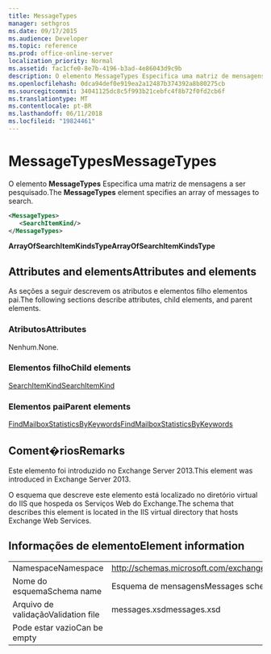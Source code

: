 ```yaml
---
title: MessageTypes
manager: sethgros
ms.date: 09/17/2015
ms.audience: Developer
ms.topic: reference
ms.prod: office-online-server
localization_priority: Normal
ms.assetid: fac1cfe0-8e7b-4196-b3ad-4e86043d9c9b
description: O elemento MessageTypes Especifica uma matriz de mensagens a ser pesquisado.
ms.openlocfilehash: 0dca94def0e919ea2a12487b374392a8b80275cb
ms.sourcegitcommit: 34041125dc8c5f993b21cebfc4f8b72f0fd2cb6f
ms.translationtype: MT
ms.contentlocale: pt-BR
ms.lasthandoff: 06/11/2018
ms.locfileid: "19824461"
---
```

# <a name="messagetypes"></a><span data-ttu-id="2e663-103">MessageTypes</span><span class="sxs-lookup"><span data-stu-id="2e663-103">MessageTypes</span></span>

<span data-ttu-id="2e663-104">O elemento **MessageTypes** Especifica uma matriz de mensagens a ser pesquisado.</span><span class="sxs-lookup"><span data-stu-id="2e663-104">The **MessageTypes** element specifies an array of messages to search.</span></span> 
  
```XML
<MessageTypes>
   <SearchItemKind/>
</MessageTypes>
```

 <span data-ttu-id="2e663-105">**ArrayOfSearchItemKindsType**</span><span class="sxs-lookup"><span data-stu-id="2e663-105">**ArrayOfSearchItemKindsType**</span></span>
## <a name="attributes-and-elements"></a><span data-ttu-id="2e663-106">Attributes and elements</span><span class="sxs-lookup"><span data-stu-id="2e663-106">Attributes and elements</span></span>

<span data-ttu-id="2e663-107">As seções a seguir descrevem os atributos e elementos filho elementos pai.</span><span class="sxs-lookup"><span data-stu-id="2e663-107">The following sections describe attributes, child elements, and parent elements.</span></span>
  
### <a name="attributes"></a><span data-ttu-id="2e663-108">Atributos</span><span class="sxs-lookup"><span data-stu-id="2e663-108">Attributes</span></span>

<span data-ttu-id="2e663-109">Nenhum.</span><span class="sxs-lookup"><span data-stu-id="2e663-109">None.</span></span>
  
### <a name="child-elements"></a><span data-ttu-id="2e663-110">Elementos filho</span><span class="sxs-lookup"><span data-stu-id="2e663-110">Child elements</span></span>

[<span data-ttu-id="2e663-111">SearchItemKind</span><span class="sxs-lookup"><span data-stu-id="2e663-111">SearchItemKind</span></span>](searchitemkind.md)
  
### <a name="parent-elements"></a><span data-ttu-id="2e663-112">Elementos pai</span><span class="sxs-lookup"><span data-stu-id="2e663-112">Parent elements</span></span>

[<span data-ttu-id="2e663-113">FindMailboxStatisticsByKeywords</span><span class="sxs-lookup"><span data-stu-id="2e663-113">FindMailboxStatisticsByKeywords</span></span>](findmailboxstatisticsbykeywords.md)
  
## <a name="remarks"></a><span data-ttu-id="2e663-114">Coment�rios</span><span class="sxs-lookup"><span data-stu-id="2e663-114">Remarks</span></span>

<span data-ttu-id="2e663-115">Este elemento foi introduzido no Exchange Server 2013.</span><span class="sxs-lookup"><span data-stu-id="2e663-115">This element was introduced in Exchange Server 2013.</span></span>
  
<span data-ttu-id="2e663-116">O esquema que descreve este elemento está localizado no diretório virtual do IIS que hospeda os Serviços Web do Exchange.</span><span class="sxs-lookup"><span data-stu-id="2e663-116">The schema that describes this element is located in the IIS virtual directory that hosts Exchange Web Services.</span></span>
  
## <a name="element-information"></a><span data-ttu-id="2e663-117">Informações de elemento</span><span class="sxs-lookup"><span data-stu-id="2e663-117">Element information</span></span>

|||
|:-----|:-----|
|<span data-ttu-id="2e663-118">Namespace</span><span class="sxs-lookup"><span data-stu-id="2e663-118">Namespace</span></span>  <br/> |http://schemas.microsoft.com/exchange/services/2006/messages  <br/> |
|<span data-ttu-id="2e663-119">Nome do esquema</span><span class="sxs-lookup"><span data-stu-id="2e663-119">Schema name</span></span>  <br/> |<span data-ttu-id="2e663-120">Esquema de mensagens</span><span class="sxs-lookup"><span data-stu-id="2e663-120">Messages schema</span></span>  <br/> |
|<span data-ttu-id="2e663-121">Arquivo de validação</span><span class="sxs-lookup"><span data-stu-id="2e663-121">Validation file</span></span>  <br/> |<span data-ttu-id="2e663-122">messages.xsd</span><span class="sxs-lookup"><span data-stu-id="2e663-122">messages.xsd</span></span>  <br/> |
|<span data-ttu-id="2e663-123">Pode estar vazio</span><span class="sxs-lookup"><span data-stu-id="2e663-123">Can be empty</span></span>  <br/> ||
   

